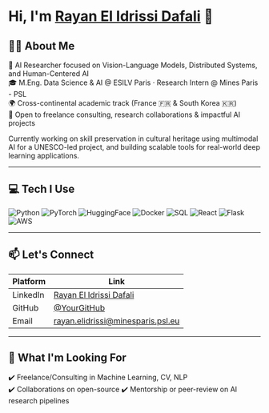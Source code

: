 <h1>Hi, I'm <a href="https://www.linkedin.com/in/rayan-el-idrissi-dafali/">Rayan El Idrissi Dafali</a> 👋</h1>

<h2>👨‍🔬 About Me</h2>

🔬 AI Researcher focused on Vision-Language Models, Distributed Systems, and Human-Centered AI  
🎓 M.Eng. Data Science & AI @ ESILV Paris · Research Intern @ Mines Paris - PSL  
🌍 Cross-continental academic track (France 🇫🇷 & South Korea 🇰🇷)  
🚀 Open to freelance consulting, research collaborations & impactful AI projects  

Currently working on skill preservation in cultural heritage using multimodal AI for a UNESCO-led project, and building scalable tools for real-world deep learning applications.

---

<h2>💻 Tech I Use</h2>

![Python](https://img.shields.io/badge/python-3670A0?style=for-the-badge&logo=python&logoColor=ffdd54)
![PyTorch](https://img.shields.io/badge/pytorch-%23EE4C2C.svg?style=for-the-badge&logo=PyTorch&logoColor=white)
![HuggingFace](https://img.shields.io/badge/HuggingFace-%23FFBB00.svg?style=for-the-badge&logo=huggingface&logoColor=black)
![Docker](https://img.shields.io/badge/docker-2496ED.svg?style=for-the-badge&logo=docker&logoColor=white)
![SQL](https://img.shields.io/badge/sql-003B57?style=for-the-badge&logo=postgresql&logoColor=white)
![React](https://img.shields.io/badge/react-20232A.svg?style=for-the-badge&logo=react&logoColor=61DAFB)
![Flask](https://img.shields.io/badge/flask-%23000.svg?style=for-the-badge&logo=flask&logoColor=white)
![AWS](https://img.shields.io/badge/AWS-232F3E?style=for-the-badge&logo=amazon-aws&logoColor=white)

---

<h2>📫 Let's Connect</h2>

| Platform | Link |
|---------|------|
| LinkedIn | [Rayan El Idrissi Dafali](https://www.linkedin.com/in/rayan-el-idrissi-dafali/) |
| GitHub | [@YourGitHub]([https://github.com/YourGitHub](https://github.com/rayan-elidrissi/)) |
| Email | [rayan.elidrissi@minesparis.psl.eu](mailto:rayan.elidrissi@minesparis.psl.eu) |

---

<h2>🧭 What I'm Looking For</h2>

✔️ Freelance/Consulting in Machine Learning, CV, NLP  
✔️ Collaborations on open-source
✔️ Mentorship or peer-review on AI research pipelines
